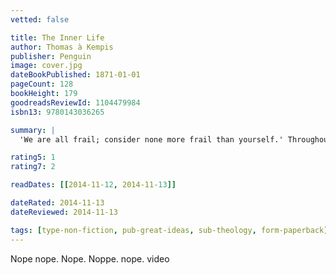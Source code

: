 ```yaml
---
vetted: false

title: The Inner Life
author: Thomas à Kempis
publisher: Penguin
image: cover.jpg
dateBookPublished: 1871-01-01
pageCount: 128
bookHeight: 179
goodreadsReviewId: 1104479984
isbn13: 9780143036265

summary: |
  'We are all frail; consider none more frail than yourself.' Throughout history, some books have changed the world. They have transformed the way we see ourselves - and each other. They have inspired debate, dissent, war and revolution. They have enlightened, outraged, provoked and comforted. They have enriched lives - and destroyed them. Now Penguin brings you the works of the great thinkers, pioneers, radicals and visionaries whose ideas shook civilization, and helped make us who we are.

rating5: 1
rating7: 2

readDates: [[2014-11-12, 2014-11-13]]

dateRated: 2014-11-13
dateReviewed: 2014-11-13

tags: [type-non-fiction, pub-great-ideas, sub-theology, form-paperback]
---
```


Nope nope. Nope. Noppe. nope. video
